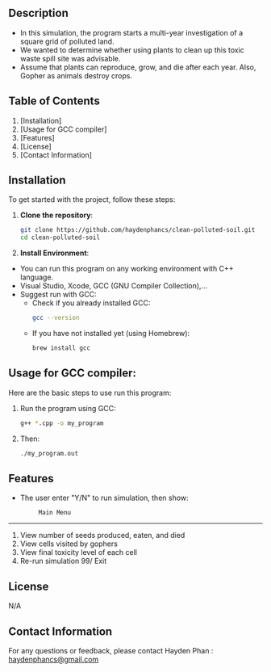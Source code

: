 ## Description

- In this simulation, the program starts a multi-year investigation of a square grid of polluted land.
- We wanted to determine whether using plants to clean up this toxic waste spill site was advisable.
- Assume that plants can reproduce, grow, and die after each year. Also, Gopher as animals destroy crops. 

## Table of Contents

1. [Installation]
2. [Usage for GCC compiler]
3. [Features]
4. [License]
5. [Contact Information]

## Installation

To get started with the project, follow these steps:

1. **Clone the repository**:
    ```sh
    git clone https://github.com/haydenphancs/clean-polluted-soil.git
    cd clean-polluted-soil
    ```

2. **Install Environment**:
- You can run this program on any working environment with C++ language.
- Visual Studio, Xcode, GCC (GNU Compiler Collection),...
- Suggest run with GCC:
  + Check if you already installed GCC:
    ```sh
    gcc --version
    ```
  + If you have not installed yet (using Homebrew):
     ```sh
    brew install gcc
    ```
     
## Usage for GCC compiler:
Here are the basic steps to use run this program:

1. Run the program using GCC:
    ```sh
    g++ *.cpp -o my_program
    ```
2. Then:
    ```sh
    ./my_program.out
    ```

## Features
- The user enter "Y/N" to run simulation, then show:

           Main Menu
----------------------------------------
1) View number of seeds produced, eaten, and died
2) View cells visited by gophers
3) View final toxicity level of each cell
4) Re-run simulation
99/ Exit

## License

N/A

## Contact Information

For any questions or feedback, please contact Hayden Phan : haydenphancs@gmail.com
